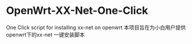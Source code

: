 # OpenWrt-XX-Net-One-Click
One Click script for installing xx-net on openwrt
本项目旨在为小白用户提供openwrt下的xx-net 一键安装脚本
